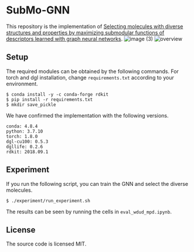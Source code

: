 # SubMo-GNN
This repository is the implementation of [Selecting molecules with diverse structures and properties by maximizing submodular functions of descriptors learned with graph neural networks](https://www.nature.com/articles/s41598-022-04967-9).
![image (3)](https://user-images.githubusercontent.com/45445358/151144208-13d07213-0215-4418-9de9-fe2bfbf90479.png)
![overview](https://user-images.githubusercontent.com/45445358/151129384-4db3bc73-6cb6-4ac0-a236-f7bf9deb8ab7.png)

## Setup
The required modules can be obtained by the following commands.
For torch and dgl installation, change `requirements.txt` according to your environment.
```
$ conda install -y -c conda-forge rdkit
$ pip install -r requirements.txt
$ mkdir save_pickle
```
We have confirmed the implementation with the following versions.
```
conda: 4.8.4
python: 3.7.10
torch: 1.8.0
dgl-cu100: 0.5.3
dgllife: 0.2.6
rdkit: 2018.09.1
```

## Experiment
If you run the following script, you can train the GNN and select the diverse molecules.

```
$ ./experiment/run_experiment.sh
```

The results can be seen by running the cells in `eval_wdud_mpd.ipynb`.

## License
The source code is licensed MIT.
